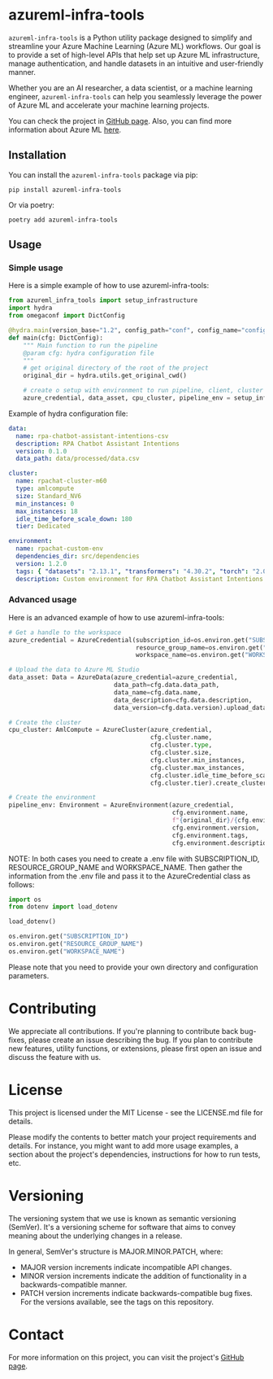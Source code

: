 # azureml-infra-tools

`azureml-infra-tools` is a Python utility package designed to simplify and streamline your Azure Machine Learning (Azure 
ML) workflows. Our goal is to provide a set of high-level APIs that help set up Azure ML infrastructure, manage 
authentication, and handle datasets in an intuitive and user-friendly manner. 

Whether you are an AI researcher, a data scientist, or a machine learning engineer, `azureml-infra-tools` can help you 
seamlessly leverage the power of Azure ML and accelerate your machine learning projects.

You can check the project in [GitHub page](https://github.com/H3NR1QU3M4LT4/azureml-infra-tools).
Also, you can find more information about Azure ML [here](https://azure.microsoft.com/en-us/services/machine-learning/).


## Installation

You can install the `azureml-infra-tools` package via pip:

```shell
pip install azureml-infra-tools
```

Or via poetry:

```shell
poetry add azureml-infra-tools
```


## Usage


### Simple usage

Here is a simple example of how to use azureml-infra-tools:

```python
from azureml_infra_tools import setup_infrastructure
import hydra
from omegaconf import DictConfig

@hydra.main(version_base="1.2", config_path="conf", config_name="config")
def main(cfg: DictConfig):
    """ Main function to run the pipeline
    @param cfg: hydra configuration file
    """
    # get original directory of the root of the project
    original_dir = hydra.utils.get_original_cwd()

    # create o setup with environment to run pipeline, client, cluster and data
    azure_credential, data_asset, cpu_cluster, pipeline_env = setup_infrastructure(cfg, original_dir)
```

Example of hydra configuration file:

```yaml
data:
  name: rpa-chatbot-assistant-intentions-csv
  description: RPA Chatbot Assistant Intentions
  version: 0.1.0
  data_path: data/processed/data.csv

cluster:
  name: rpachat-cluster-m60
  type: amlcompute
  size: Standard_NV6
  min_instances: 0
  max_instances: 18
  idle_time_before_scale_down: 180
  tier: Dedicated

environment:
  name: rpachat-custom-env
  dependencies_dir: src/dependencies
  version: 1.2.0
  tags: { "datasets": "2.13.1", "transformers": "4.30.2", "torch": "2.0.1" }
  description: Custom environment for RPA Chatbot Assistant Intentions pipeline
```


### Advanced usage

Here is an advanced example of how to use azureml-infra-tools:

```python
# Get a handle to the workspace
azure_credential = AzureCredential(subscription_id=os.environ.get("SUBSCRIPTION_ID"),
                                   resource_group_name=os.environ.get("RESOURCE_GROUP_NAME"),
                                   workspace_name=os.environ.get("WORKSPACE_NAME"))

# Upload the data to Azure ML Studio
data_asset: Data = AzureData(azure_credential=azure_credential,
                             data_path=cfg.data.data_path,
                             data_name=cfg.data.name,
                             data_description=cfg.data.description,
                             data_version=cfg.data.version).upload_data()

# Create the cluster
cpu_cluster: AmlCompute = AzureCluster(azure_credential,
                                       cfg.cluster.name,
                                       cfg.cluster.type,
                                       cfg.cluster.size,
                                       cfg.cluster.min_instances,
                                       cfg.cluster.max_instances,
                                       cfg.cluster.idle_time_before_scale_down,
                                       cfg.cluster.tier).create_cluster()

# Create the environment
pipeline_env: Environment = AzureEnvironment(azure_credential,
                                             cfg.environment.name,
                                             f"{original_dir}/{cfg.environment.dependencies_dir}",
                                             cfg.environment.version,
                                             cfg.environment.tags,
                                             cfg.environment.description).create_environment()
```

NOTE: In both cases you need to create a .env file with SUBSCRIPTION_ID, RESOURCE_GROUP_NAME and WORKSPACE_NAME. 
Then gather the information from the .env file and pass it to the AzureCredential class as follows: 

```python
import os
from dotenv import load_dotenv

load_dotenv()

os.environ.get("SUBSCRIPTION_ID")
os.environ.get("RESOURCE_GROUP_NAME")
os.environ.get("WORKSPACE_NAME")
```

Please note that you need to provide your own directory and configuration parameters.


# Contributing

We appreciate all contributions. If you're planning to contribute back bug-fixes, please create an issue describing the 
bug. If you plan to contribute new features, utility functions, or extensions, please first open an issue and discuss 
the feature with us.


# License

This project is licensed under the MIT License - see the LICENSE.md file for details.

Please modify the contents to better match your project requirements and details. For instance, you might want to add 
more usage examples, a section about the project's dependencies, instructions for how to run tests, etc.


# Versioning

The versioning system that we use is known as semantic versioning (SemVer). It's a versioning scheme for software 
that aims to convey meaning about the underlying changes in a release.

In general, SemVer's structure is MAJOR.MINOR.PATCH, where:

* MAJOR version increments indicate incompatible API changes.
* MINOR version increments indicate the addition of functionality in a backwards-compatible manner.
* PATCH version increments indicate backwards-compatible bug fixes.
For the versions available, see the tags on this repository.


# Contact
For more information on this project, you can visit the project's [GitHub page](https://github.com/H3NR1QU3M4LT4/azureml-infra-tools).
